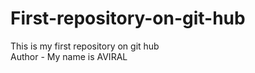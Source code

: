 # First-repository-on-git-hub
This is my first repository on git hub
<br>
Author - My name is AVIRAL

